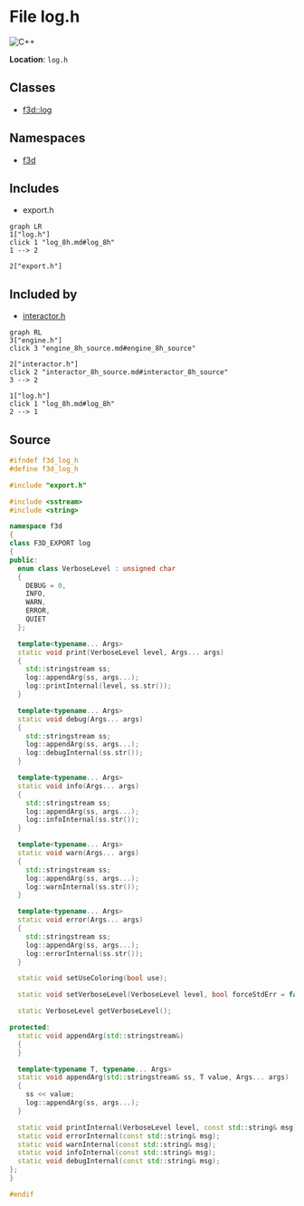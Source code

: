 # File log.h

![][C++]

**Location**: `log.h`





## Classes

* [f3d::log](classf3d_1_1log.md)

## Namespaces

* [f3d](namespacef3d.md)

## Includes

* export.h


```mermaid
graph LR
1["log.h"]
click 1 "log_8h.md#log_8h"
1 --> 2

2["export.h"]

```


## Included by

* [interactor.h](interactor_8h.md)


```mermaid
graph RL
3["engine.h"]
click 3 "engine_8h_source.md#engine_8h_source"

2["interactor.h"]
click 2 "interactor_8h_source.md#interactor_8h_source"
3 --> 2

1["log.h"]
click 1 "log_8h.md#log_8h"
2 --> 1

```


## Source


```cpp
#ifndef f3d_log_h
#define f3d_log_h

#include "export.h"

#include <sstream>
#include <string>

namespace f3d
{
class F3D_EXPORT log
{
public:
  enum class VerboseLevel : unsigned char
  {
    DEBUG = 0,
    INFO,
    WARN,
    ERROR,
    QUIET
  };

  template<typename... Args>
  static void print(VerboseLevel level, Args... args)
  {
    std::stringstream ss;
    log::appendArg(ss, args...);
    log::printInternal(level, ss.str());
  }

  template<typename... Args>
  static void debug(Args... args)
  {
    std::stringstream ss;
    log::appendArg(ss, args...);
    log::debugInternal(ss.str());
  }

  template<typename... Args>
  static void info(Args... args)
  {
    std::stringstream ss;
    log::appendArg(ss, args...);
    log::infoInternal(ss.str());
  }

  template<typename... Args>
  static void warn(Args... args)
  {
    std::stringstream ss;
    log::appendArg(ss, args...);
    log::warnInternal(ss.str());
  }

  template<typename... Args>
  static void error(Args... args)
  {
    std::stringstream ss;
    log::appendArg(ss, args...);
    log::errorInternal(ss.str());
  }

  static void setUseColoring(bool use);

  static void setVerboseLevel(VerboseLevel level, bool forceStdErr = false);

  static VerboseLevel getVerboseLevel();

protected:
  static void appendArg(std::stringstream&)
  {
  }

  template<typename T, typename... Args>
  static void appendArg(std::stringstream& ss, T value, Args... args)
  {
    ss << value;
    log::appendArg(ss, args...);
  }

  static void printInternal(VerboseLevel level, const std::string& msg);
  static void errorInternal(const std::string& msg);
  static void warnInternal(const std::string& msg);
  static void infoInternal(const std::string& msg);
  static void debugInternal(const std::string& msg);
};
}

#endif
```


[public]: https://img.shields.io/badge/-public-brightgreen (public)
[C++]: https://img.shields.io/badge/language-C%2B%2B-blue (C++)
[protected]: https://img.shields.io/badge/-protected-yellow (protected)
[const]: https://img.shields.io/badge/-const-lightblue (const)
[static]: https://img.shields.io/badge/-static-lightgrey (static)
[private]: https://img.shields.io/badge/-private-red (private)